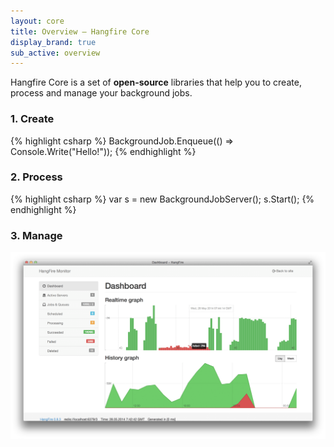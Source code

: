 ```yaml
---
layout: core
title: Overview – Hangfire Core
display_brand: true
sub_active: overview
---
```


<p class="lead">
    Hangfire Core is a set of <strong>open-source</strong> libraries that help you to create, process and manage your background jobs.
</p>

### 1. Create

{% highlight csharp %}
BackgroundJob.Enqueue(() => Console.Write("Hello!"));
{% endhighlight %}

### 2. Process

{% highlight csharp %}
var s = new BackgroundJobServer();
s.Start();
{% endhighlight %}

### 3. Manage

<img src="/img/dashboard.png" alt="Hangfire Dashboard" width="865">